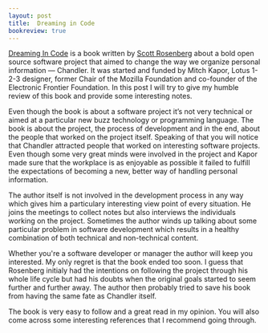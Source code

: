 ```yaml
---
layout: post
title:  Dreaming in Code
bookreview: true
---
```


[Dreaming In Code][ref_link] is a book written by [Scott Rosenberg][author]
about a bold open source software project that aimed to change the way we
organize personal information — Chandler. It was started and funded by Mitch
Kapor, Lotus 1-2-3 designer, former Chair of the Mozilla Foundation and
co-founder of the Electronic Frontier Foundation. In this post I will try to
give my humble review of this book and provide some interesting notes.

<!-- more start -->

Even though the book is about a software project it’s not very technical or
aimed at a particular new buzz technology or programming language. The book is
about the project, the process of development and in the end, about the people
that worked on the project itself. Speaking of that you will notice that
Chandler attracted people that worked on interesting software projects. Even
though some very great minds were involved in the project and Kapor made sure
that the workplace is as enjoyable as possible it failed to fulfill the
expectations of becoming a new, better way of handling personal information.

The author itself is not involved in the development process in any way which
gives him a particulary interesting view point of every situation. He joins the
meetings to collect notes but also interviews the individuals working on the
project. Sometimes the author winds up talking about some particular problem in
software development which results in a healthy combination of both technical
and non-technical content.

Whether you're a software developer or manager the author will keep you
interested. My only regret is that the book ended too soon. I guess that
Rosenberg initialy had the intentions on following the project through his
whole life cycle but had his doubts when the original goals started to seem
further and further away. The author then probably tried to save his book from
having the same fate as Chandler itself.

The book is very easy to follow and a great read in my opinion. You will also
come across some interesting references that I recommend going through.

<!-- more end -->

 [ref_link]: http://www.amazon.com/gp/product/B002RAR25C/ref=as_li_ss_tl?ie=UTF8&tag=randomshoutin-20&linkCode=as2&camp=1789&creative=390957&creativeASIN=B002RAR25C
 [author]: http://en.wikipedia.org/wiki/Scott_Rosenberg_(journalist)
